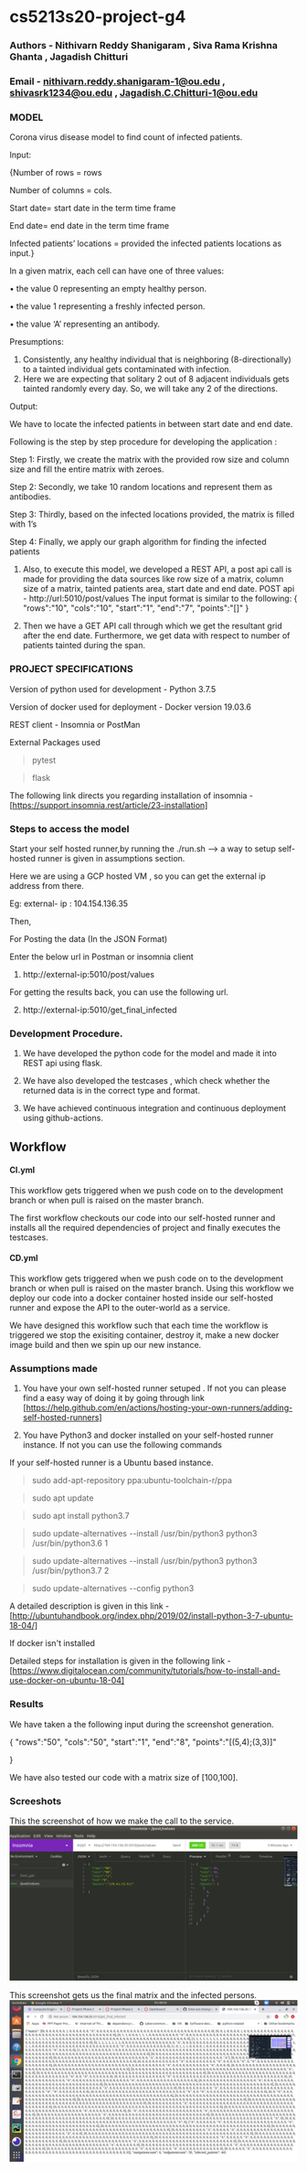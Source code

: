 # cs5213s20-project-g4

### Authors - Nithivarn Reddy Shanigaram , Siva Rama Krishna Ghanta , Jagadish Chitturi

### Email - nithivarn.reddy.shanigaram-1@ou.edu , shivasrk1234@ou.edu , Jagadish.C.Chitturi-1@ou.edu

### MODEL
Corona virus disease model to find count of infected patients.

Input:

{Number of rows = rows 

Number of columns = cols.

Start date= start date in the term time frame 

End date= end date in the term time frame 

Infected patients’ locations = provided the infected patients locations as input.}

In a given matrix, each cell can have one of three values:

•	the value 0 representing an empty healthy person.

•	the value 1 representing a freshly infected person.

•	the value ‘A’ representing an antibody.

Presumptions: 

1.	Consistently, any healthy individual that is neighboring (8-directionally) to a tainted individual gets contaminated with infection.
2.	Here we are expecting that solitary 2 out of 8 adjacent individuals gets tainted randomly every day. So, we will take any 2 of the directions.

Output:

We have to locate the infected patients in between start date and end date.

Following is the step by step procedure for developing the application :

Step 1:
Firstly, we create the matrix with the provided row size and column size and fill the entire matrix with zeroes.

Step 2:
Secondly, we take 10 random locations and represent them as antibodies.

Step 3:
Thirdly, based on the infected locations provided, the matrix is filled with 1’s

Step 4:
Finally, we apply our graph algorithm for finding the infected patients 

1.	Also, to execute this model, we developed a REST API, a post api call is made for providing the data sources like row size of a matrix, column size of a matrix, tainted patients area, start date and end date. POST api - http://url:5010/post/values
The input format is similar to the following:
{ 
	"rows":"10",
	"cols":"10",
	"start":"1",
	"end":"7",
	"points":"[]"
}

2.	Then we have a GET API call through which we get the resultant grid after the end date. Furthermore, we get data with respect to number of patients tainted during the span.

### PROJECT SPECIFICATIONS

Version of python used for development - Python 3.7.5

Version of docker used for deployment - Docker version 19.03.6

REST client - Insomnia or PostMan

External Packages used 

> pytest

> flask

The following link directs you regarding installation of insomnia - [https://support.insomnia.rest/article/23-installation]

### Steps to access the model

Start your self hosted runner,by running the ./run.sh --> a way to setup self-hosted runner is given in assumptions section.

Here we are using a GCP hosted VM , so you can get the external ip address from there.

Eg: external- ip : 104.154.136.35

Then,

For Posting the data (In the JSON Format)

Enter the below url in Postman or insomnia client

1) http://external-ip:5010/post/values

For getting the results back, you can use the following url.

2) http://external-ip:5010/get_final_infected


### Development Procedure.

1) We have developed the python code for the model and made it into REST api using flask.

2) We have also developed the testcases , which check whether the returned data is in the correct type and format.

3) We have achieved continuous integration and continuous deployment using github-actions.

## Workflow

#### CI.yml

This workflow gets triggered when we push code on to the development branch or when pull is raised on the master branch.

The first workflow checkouts our code into our self-hosted runner and installs all the required dependencies of project
and finally executes the testcases.

#### CD.yml

This workflow gets triggered when we push code on to the development branch or when pull is raised on the master branch.
Using this workflow we deploy our code into a docker container hosted inside our self-hosted runner and expose the API to the outer-world as a service.

We have designed this workflow such that each time the workflow is triggered we stop the exisiting container, destroy it, make a new docker image build and then we spin up our new instance.

### Assumptions made

1) You have your own self-hosted runner setuped . If not you can please find a easy way of doing it by going through link
[https://help.github.com/en/actions/hosting-your-own-runners/adding-self-hosted-runners]

2) You have Python3 and docker installed on your self-hosted runner instance. If not you can use the following commands

If your self-hosted runner is a Ubuntu based instance.

 > sudo add-apt-repository ppa:ubuntu-toolchain-r/ppa
 
 > sudo apt update
 
 > sudo apt install python3.7
 
 > sudo update-alternatives --install /usr/bin/python3 python3 /usr/bin/python3.6 1

 > sudo update-alternatives --install /usr/bin/python3 python3 /usr/bin/python3.7 2
 
 > sudo update-alternatives --config python3
 
 A detailed description is given in this link - [http://ubuntuhandbook.org/index.php/2019/02/install-python-3-7-ubuntu-18-04/]
 
If docker isn't installed 

Detailed steps for installation is given in the following link - [https://www.digitalocean.com/community/tutorials/how-to-install-and-use-docker-on-ubuntu-18-04]

### Results 

We have taken a the following input during the screenshot generation.

{ 
	"rows":"50",
	"cols":"50",
	"start":"1",
	"end":"8",
	"points":"[(5,4);(3,3)]"

}

We have also tested our code with a matrix size of [100,100].


### Screeshots

This the screenshot of how we make the call to the service.
![](images/post_call.png)

This screenshot gets us the final matrix and the infected persons.
![](images/Get_out.png)







